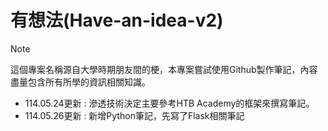 # 有想法(Have-an-idea-v2)
>[!NOTE]
>這個專案名稱源自大學時期朋友間的梗，本專案嘗試使用Github製作筆記，內容盡量包含所有所學的資訊相關知識。

- 114.05.24更新 : 滲透技術決定主要參考HTB Academy的框架來撰寫筆記。
- 114.05.26更新 : 新增Python筆記，先寫了Flask相關筆記


